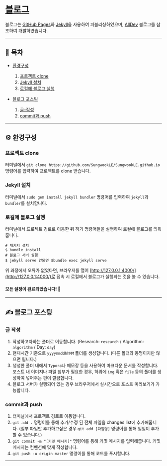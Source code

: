 # [블로그](sungwookle.github.io)

블로그는 [GitHub Pages](https://pages.github.com/)와 [Jekyll](https://jekyllrb.com/)을 사용하여 퍼블리싱하였으며, [AllDev](https://github.com/seungwon77/oy-alldev.github.io) 블로그를 참조하여 개발하였습니다.

----
## 📖 목차
- [환경구성](#️-환경구성)
  1. [프로젝트 clone](#프로젝트-clone)
  2. [Jekyll 설치](#jekyll-설치)
  3. [로컬에 블로그 실행](#로컬에-블로그-실행)

- [블로그 포스팅](#️-블로그-포스팅)
  1. [글-작성](#글-작성)
  2. [commit과 push](#commit과-push)
  
----
  
## ⚙️ 환경구성
### 프로젝트 clone
터미널에서 `git clone https://github.com/SungwookLE/SungwookLE.github.io` 명령어를 입력하여 프로젝트를 clone 받습니다.

### Jekyll 설치
터미널에서 `sudo gem install jekyll bundler` 명령어를 입력하여 `jekyll`과 `bundler`를 설치합니다.

### 로컬에 블로그 실행
터미널에서 프로젝트 경로로 이동한 뒤 하기 명령어들을 실행하여 로컬에 블로그를 띄워줍니다.
```shell
# 패키지 설치
$ bundle install
# 블로그 서버 실행
$ jekyll serve 안되면 $bundle exec jekyll serve
```
위 과정에서 오류가 없었다면, 브라우저를 열어 [http://127.0.0.1:4000/](http://127.0.0.1:4000/)로 접속 시 로컬에서 블로그가 실행되는 것을 볼 수 있습니다.

#### 모든 설정이 완료되었습니다! 🎉

----

## ✍️ 블로그 포스팅

### 글 작성
1. 작성하고자하는 폴더로 이동합니다. (Research: `research` / Algorithm: `algorithm` / Day: `day`)
2. 현재시간 기준으로 `yyyymmddhhMM` 폴더를 생성합니다. (다른 폴더와 동명이지만 않으면 됩니다.)
3. 생성한 폴더 내에서 `Typora`나 메모장 등을 사용하여 마크다운 문서를 작성합니다. 포스트 내 이미지나 파일 첨부가 필요한 경우, 하위에 `img` 혹은 `file` 등의 폴더를 생성하여 넣어주는 편이 깔끔합니다.
4. 블로그 서버가 실행되어 있는 경우 브라우저에서 실시간으로 포스트 미리보기가 가능합니다.

### commit과 push
1. 터미널에서 프로젝트 경로로 이동합니다.
2. `git add .` 명령어를 통해 추가/수정 된 전체 파일을 changes list에 추가해줍니다. (일부 파일만 추가하고싶은 경우 `git add [파일명]` 명령어를 통해 일일이 추가할 수 있습니다.)
3. `git commit -m "[커밋 메시지]"` 명령어를 통해 커밋 메시지를 입력해줍니다. 커밋 메시지는 컨벤션에 맞게 작성합니다.
4. `git push -u origin master` 명령어를 통해 코드를 푸시합니다.

---- 

